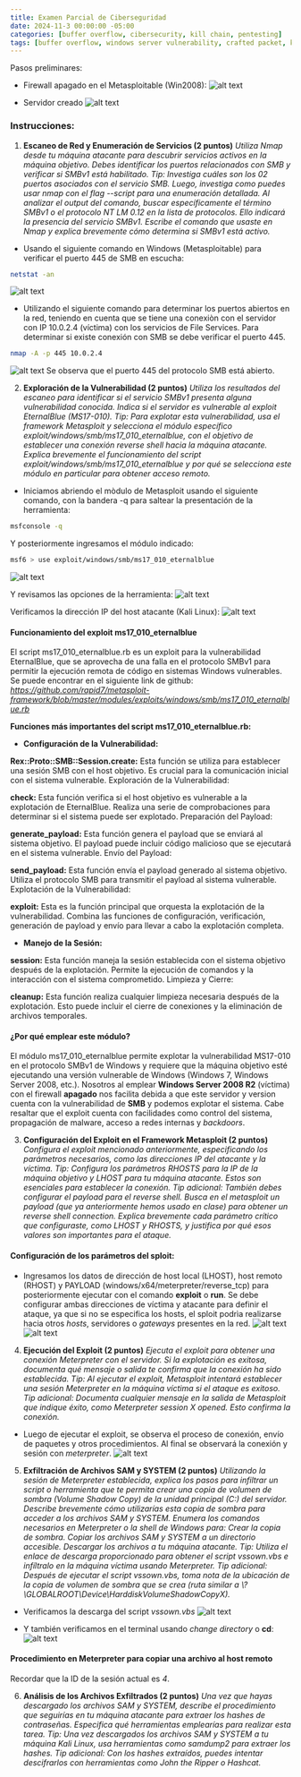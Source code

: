 ```yaml
---
title: Examen Parcial de Ciberseguridad
date: 2024-11-3 00:00:00 -05:00
categories: [buffer overflow, cibersecurity, kill chain, pentesting]
tags: [buffer overflow, windows server vulnerability, crafted packet, kali, metasploit]  # TAG names should always be lowercase
---
```


Pasos preliminares:
- Firewall apagado en el Metasploitable (Win2008):
![alt text](/assets/images/parcial/firewall_apagado.png)

- Servidor creado
![alt text](/assets/images/parcial/files_server_creado.png)


### Instrucciones:
1) **Escaneo de Red y Enumeración de Servicios (2 puntos)**
*Utiliza Nmap desde tu máquina atacante para descubrir servicios activos en la máquina objetivo. Debes identificar los puertos relacionados con SMB y verificar si SMBv1 está habilitado.
Tip: Investiga cuáles son los 02 puertos asociados con el servicio SMB. Luego, investiga como puedes usar nmap con el flag --script para una enumeración detallada. Al analizar el output del comando, buscar específicamente el término SMBv1 o el protocolo NT LM 0.12 en la lista de protocolos. Ello indicará la presencia del servicio SMBv1.
Escribe el comando que usaste en Nmap y explica brevemente cómo determina si SMBv1 está activo.*

- Usando el siguiente comando en Windows (Metasploitable) para verificar el puerto 445 de SMB en escucha:
```bash
netstat -an
```
![alt text](/assets/images/parcial/image-5.png)

- Utilizando el siguiente comando para determinar los puertos abiertos en la red, teniendo en cuenta que se tiene una conexiòn con el servidor con IP 10.0.2.4 (víctima) con los servicios de File Services. Para determinar si existe conexión con SMB se debe verificar el puerto 445.
```bash
nmap -A -p 445 10.0.2.4
```
![alt text](/assets/images/parcial/image-1.png) 
Se observa que el puerto 445 del protocolo SMB está abierto.

2) **Exploración de la Vulnerabilidad (2 puntos)**
*Utiliza los resultados del escaneo para identificar si el servicio SMBv1 presenta alguna vulnerabilidad conocida. Indica si el servidor es vulnerable al exploit EternalBlue (MS17-010).
Tip: Para explotar esta vulnerabilidad, usa el framework Metasploit y selecciona el módulo específico exploit/windows/smb/ms17_010_eternalblue, con el objetivo de establecer una conexión reverse shell hacia la máquina atacante.
Explica brevemente el funcionamiento del script exploit/windows/smb/ms17_010_eternalblue y por qué se selecciona este módulo en particular para obtener acceso remoto.*

- Iniciamos abriendo el mòdulo de Metasploit usando el siguiente comando, con la bandera -q para saltear la presentación de la herramienta:
```bash
msfconsole -q
```
Y posteriormente ingresamos el módulo indicado:
```bash
msf6 > use exploit/windows/smb/ms17_010_eternalblue
```
![alt text](/assets/images/parcial/image-6.png)

Y revisamos las opciones de la herramienta:
![alt text](/assets/images/parcial/image-7.png)

Verificamos la dirección IP del host atacante (Kali Linux):
![alt text](/assets/images/parcial/image-8.png)

#### Funcionamiento del exploit **ms17_010_eternalblue**
El script ms17_010_eternalblue.rb es un exploit para la vulnerabilidad EternalBlue, que se aprovecha de una falla en el protocolo SMBv1 para permitir la ejecución remota de código en sistemas Windows vulnerables. Se puede encontrar en el siguiente link de github:
*https://github.com/rapid7/metasploit-framework/blob/master/modules/exploits/windows/smb/ms17_010_eternalblue.rb*

**Funciones más importantes del script ms17_010_eternalblue.rb:**

- **Configuración de la Vulnerabilidad:**

**Rex::Proto::SMB::Session.create:** Esta función se utiliza para establecer una sesión SMB con el host objetivo. Es crucial para la comunicación inicial con el sistema vulnerable.
Exploración de la Vulnerabilidad:

**check:** Esta función verifica si el host objetivo es vulnerable a la explotación de EternalBlue. Realiza una serie de comprobaciones para determinar si el sistema puede ser explotado.
Preparación del Payload:

**generate_payload:** Esta función genera el payload que se enviará al sistema objetivo. El payload puede incluir código malicioso que se ejecutará en el sistema vulnerable.
Envío del Payload:

**send_payload:** Esta función envía el payload generado al sistema objetivo. Utiliza el protocolo SMB para transmitir el payload al sistema vulnerable.
Explotación de la Vulnerabilidad:

**exploit:** Esta es la función principal que orquesta la explotación de la vulnerabilidad. Combina las funciones de configuración, verificación, generación de payload y envío para llevar a cabo la explotación completa.

- **Manejo de la Sesión:**

**session:** Esta función maneja la sesión establecida con el sistema objetivo después de la explotación. Permite la ejecución de comandos y la interacción con el sistema comprometido.
Limpieza y Cierre:

**cleanup:** Esta función realiza cualquier limpieza necesaria después de la explotación. Esto puede incluir el cierre de conexiones y la eliminación de archivos temporales.

#### ¿Por qué emplear este módulo?
El módulo ms17_010_eternalblue permite explotar la vulnerabilidad MS17-010 en el protocolo SMBv1 de Windows y requiere que la máquina objetivo esté ejecutando una versión vulnerable de Windows (Windows 7, Windows Server 2008, etc.). Nosotros al emplear **Windows Server 2008 R2** (víctima) con el firewall **apagado** nos facilita debida a que este servidor y version cuenta con la vulnerabilidad de **SMB** y podemos explotar el sistema. Cabe resaltar que el exploit cuenta con facilidades como control del sistema, propagación de malware, acceso a redes internas y *backdoors*.

3) **Configuración del Exploit en el Framework Metasploit (2 puntos)**
*Configura el exploit mencionado anteriormente, especificando los parámetros necesarios, como las direcciones IP del atacante y la víctima.
Tip: Configura los parámetros RHOSTS para la IP de la máquina objetivo y LHOST para tu máquina atacante. Estos son esenciales para establecer la conexión.
Tip adicional: También debes configurar el payload para el reverse shell. Busca en el metasploit un payload (que ya anteriormente hemos usado en clase) para obtener un reverse shell connection.
Explica brevemente cada parámetro crítico que configuraste, como LHOST y RHOSTS, y justifica por qué esos valores son importantes para el ataque.*

#### Configuración de los parámetros del sploit:
- Ingresamos los datos de dirección de host local (LHOST), host remoto (RHOST) y PAYLOAD (windows/x64/meterpreter/reverse_tcp) para posteriormente ejecutar con el comando **exploit** o **run**. Se debe configurar ambas direcciones de víctima y atacante para definir el ataque, ya que si no se especifica los hosts, el sploit podrìa realizarse hacia otros *hosts*, servidores o *gateways* presentes en la red.
![alt text](/assets/images/parcial/image-2.png)
![alt text](/assets/images/parcial/image-3.png)


4) **Ejecución del Exploit (2 puntos)**
*Ejecuta el exploit para obtener una conexión Meterpreter con el servidor. Si la explotación es exitosa, documenta qué mensaje o salida te confirma que la conexión ha sido establecida.
Tip: Al ejecutar el exploit, Metasploit intentará establecer una sesión Meterpreter en la máquina víctima si el ataque es exitoso.
Tip adicional: Documenta cualquier mensaje en la salida de Metasploit que indique éxito, como Meterpreter session X opened. Esto confirma la conexión.*

- Luego de ejecutar el exploit, se observa el proceso de conexión, envío de paquetes y otros procedimientos. Al final se observará la conexión y sesión con *meterpreter*.
![alt text](/assets/images/parcial/image-4.png)

5) **Exfiltración de Archivos SAM y SYSTEM (2 puntos)**
*Utilizando la sesión de Meterpreter establecida, explica los pasos para infiltrar un script o herramienta que te permita crear una copia de volumen de sombra (Volume Shadow Copy) de la unidad principal (C:) del servidor.
Describe brevemente cómo utilizarías esta copia de sombra para acceder a los archivos SAM y SYSTEM. Enumera los comandos necesarios en Meterpreter o la shell de Windows para:
Crear la copia de sombra.
Copiar los archivos SAM y SYSTEM a un directorio accesible.
Descargar los archivos a tu máquina atacante.
Tip: Utiliza el enlace de descarga proporcionado para obtener el script vssown.vbs e infíltralo en la máquina víctima usando Meterpreter.
Tip adicional: Después de ejecutar el script vssown.vbs, toma nota de la ubicación de la copia de volumen de sombra que se crea (ruta similar a \\?\GLOBALROOT\Device\HarddiskVolumeShadowCopyX).*

- Verificamos la descarga del script *vssown.vbs*
![alt text](/assets/images/parcial/image-9.png)

- Y también verificamos en el terminal usando *change directory* o **cd**:
![alt text](/assets/images/parcial/image-10.png)

#### Procedimiento en Meterpreter para copiar una archivo al host remoto
Recordar que la ID de la sesión actual es *4*.

6) **Análisis de los Archivos Exfiltrados (2 puntos)**
*Una vez que hayas descargado los archivos SAM y SYSTEM, describe el procedimiento que seguirías en tu máquina atacante para extraer los hashes de contraseñas. Especifica qué herramientas emplearías para realizar esta tarea.
Tip: Una vez descargados los archivos SAM y SYSTEM a tu máquina Kali Linux, usa herramientas como samdump2 para extraer los hashes.
Tip adicional: Con los hashes extraídos, puedes intentar descifrarlos con herramientas como John the Ripper o Hashcat.*









